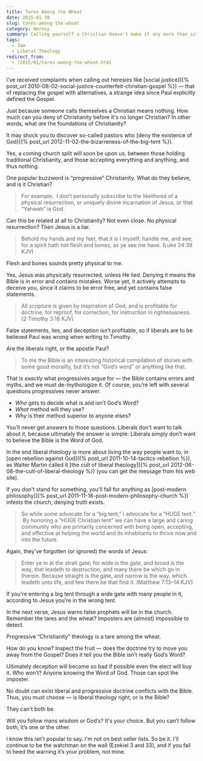 ```yaml
---
title: Tares Among the Wheat
date: 2015-01-30
slug: tares-among-the-wheat
category: Heresy
summary: Calling yourself a Christian doesn't make it any more than sitting at a piano makes you a pianist.
tags: 
  - 3am
  - Liberal Theology
redirect_from:
  - /2015/01/tares-among-the-wheat.html
---
```





I've received complaints when calling out heresies like 
[social justice]({% post_url 2010-08-02-social-justice-counterfeit-christian-gospel %})
— that of replacing the gospel with alternatives, a strange idea since
Paul explicitly defined the Gospel.

Just because someone calls themselves a Christian means nothing. How
much can you deny of Christianity before it's no longer Christian? In
other words, what *are* the foundations of Christianity?

It may shock you to discover so-called pastors who [deny the existence of God]({% post_url 2012-11-02-the-bizarreness-of-the-big-tent %}).

Yes, a coming church split will soon be upon us, between those holding
traditional Christianity, and those accepting everything and anything,
and thus nothing.

One popular buzzword is “progressive” Christianity. What do they
believe, and is it Christian?

<blockquote cite='http://progressivechristianity.org/resources/youre-not-a-real-progressive-christian/'>
<p>For example,  I don’t personally subscribe to the likelihood of a physical resurrection, or uniquely divine incarnation of Jesus, or that “Yahweh” is God.</p>
</blockquote>

Can this be related at all to Christianity? Not even close. No physical
resurrection? Then Jesus is a liar.

> Behold my hands and my feet, that it is I myself; handle me, and see;
> for a spirit hath not flesh and bones, as ye see me have. (Luke 24:39 KJV)

Flesh and bones sounds pretty physical to me.

Yes, Jesus was physically resurrected, unless He lied. Denying it means
the Bible is in error and contains mistakes. Worse yet, it actively
attempts to deceive you, since it claims to be error free, and yet
contains false statements.

> All scripture is given by inspiration of God, and is profitable for
> doctrine, for reproof, for correction, for instruction in
> righteousness. (2 Timothy 3:16 KJV)

False statements, lies, and deception isn’t profitable, so if liberals
are to be believed Paul was wrong when writing to Timothy.

Are the liberals right, or the apostle Paul?

> To me the Bible is an interesting historical compilation of stories
> with some good morality, but it’s not “God’s word” or anything like that. 

That is *exactly* what progressives argue for — the Bible contains
errors and myths, and we must de-mythologize it. Of course, you’re left
with several questions progressives never answer.

-   *Who* gets to decide what is and isn’t God’s Word?
-   *What* method will they use?
-   *Why* is their method superior to anyone elses?

You’ll never get answers to those questions. Liberals don’t want to talk
about it, because ultimately the answer is simple: Liberals simply don’t
want to believe the Bible is the Word of God.

In the end liberal theology is more about living the way people want to,
in [open rebellion against God]({% post_url 2011-10-14-tactics-rebellion %}), as
Walter Martin called it [the cult of liberal theology]({% post_url 2012-06-08-the-cult-of-liberal-theology %})
(you can get the message from his web site).

If you don't stand for something, you'll fall for anything as
[post-modern philosophy]({% post_url 2011-11-18-post-modern-philosophy-church %})
infests the church, denying truth exists.

> So while some advocate for a “big tent,” I advocate for a “HUGE tent.”
>  By honoring a “HUGE Christian tent” we can have a large and caring
> community who are primarily concerned with being open, accepting, and
> effective at helping the world and its inhabitants to thrive now and
> into the future. 

Again, they’ve forgotten (or ignored) the words of Jesus:

> Enter ye in at the strait gate; for wide is the gate, and broad is the
> way, that leadeth to destruction, and many there be which go in
> therein. Because straight is the gate, and narrow is the way, which
> leadeth unto life, and few there be that find it. (Matthew 7:13–14 KJV)

If you're entering a big tent through a wide gate with many people in
it, according to Jesus you're in the wrong tent.

In the next verse, Jesus warns false prophets *will* be in the church.
Remember the tares and the wheat? Imposters are (almost) impossible to
detect.

Progressive “Christianity” theology is a tare among the wheat.

How do you know? Inspect the fruit — does the doctrine try to move you
away from the Gospel? Does it tell you the Bible isn’t really God’s
Word?

Ultimately deception will become so bad if possible even the elect will
buy it. Who won’t? Anyone knowing the Word of God. Those can spot the
imposter.

No doubt can exist liberal and progressive doctrine conflicts with the
Bible. Thus, you must choose — is liberal theology right, or is the
Bible?
 
They can't both be.

Will you follow mans wisdom or God’s? It's your choice. But you can’t
follow both, it’s one or the other.

I know this isn’t popular to say. I'm not on best seller lists. So be
it. I'll continue to be the watchman on the wall (Ezekiel 3 and 33), and
if you fail to heed the warning it’s your problem, not mine.

